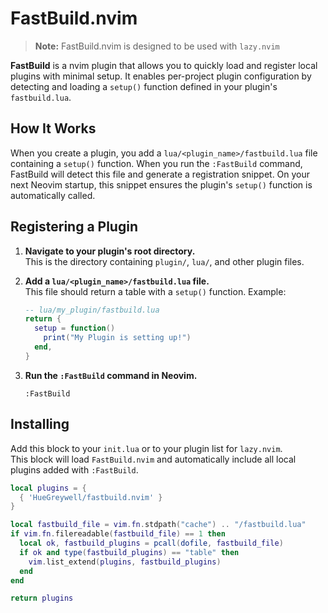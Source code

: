 # FastBuild.nvim

> **Note:** FastBuild.nvim is designed to be used with `lazy.nvim`

**FastBuild** is a nvim plugin that allows you to quickly load and register local plugins with minimal setup. It enables per-project plugin configuration by detecting and loading a `setup()` function defined in your plugin's `fastbuild.lua`.




## How It Works

When you create a plugin, you add a `lua/<plugin_name>/fastbuild.lua` file containing a `setup()` function. When you run the `:FastBuild` command, FastBuild will detect this file and generate a registration snippet. On your next Neovim startup, this snippet ensures the plugin's `setup()` function is automatically called.




## Registering a Plugin

1. **Navigate to your plugin's root directory.**  
   This is the directory containing `plugin/`, `lua/`, and other plugin files.

2. **Add a `lua/<plugin_name>/fastbuild.lua` file.**  
   This file should return a table with a `setup()` function. Example:

   ```lua
   -- lua/my_plugin/fastbuild.lua
   return {
     setup = function()
       print("My Plugin is setting up!")
     end,
   }
   ```

3. **Run the `:FastBuild` command in Neovim.**

   ```vim
   :FastBuild
   ```




## Installing

Add this block to your `init.lua` or to your plugin list for `lazy.nvim`.  
This block will load `FastBuild.nvim` and automatically include all local plugins added with `:FastBuild`.

```lua
local plugins = {
  { 'HueGreywell/fastbuild.nvim' }
}

local fastbuild_file = vim.fn.stdpath("cache") .. "/fastbuild.lua"
if vim.fn.filereadable(fastbuild_file) == 1 then
  local ok, fastbuild_plugins = pcall(dofile, fastbuild_file)
  if ok and type(fastbuild_plugins) == "table" then
    vim.list_extend(plugins, fastbuild_plugins)
  end
end

return plugins
```

